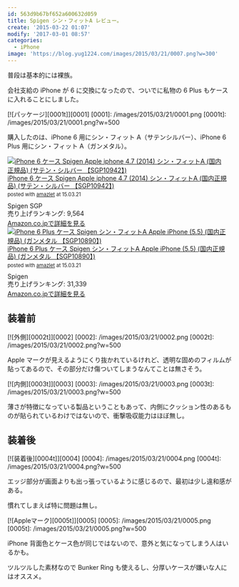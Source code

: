 ```yaml
---
id: 563d9b67bf652a600632d059
title: Spigen シン・フィットA レビュー。
create: '2015-03-22 01:07'
modify: '2017-03-01 08:57'
categories:
  - iPhone
image: 'https://blog.yug1224.com/images/2015/03/21/0007.png?w=300'
---
```


普段は基本的には裸族。

会社支給の iPhone が 6 に交換になったので、ついでに私物の 6 Plus もケースに入れることにしました。

[![パッケージ][0001t]][0001]
[0001]: /images/2015/03/21/0001.png
[0001t]: /images/2015/03/21/0001.png?w=500

購入したのは、iPhone 6 用にシン・フィット A（サテンシルバー）、iPhone 6 Plus 用にシン・フィット A（ガンメタル）。

<div class="amazlet-box" style="margin-bottom:0px;"><div class="amazlet-image" style="float:left;margin:0px 12px 1px 0px;"><a href="http://www.amazon.co.jp/exec/obidos/ASIN/B00JH883ZK/yug1224-22/ref=nosim/" name="amazletlink" target="_blank"><img src="http://ecx.images-amazon.com/images/I/31u4GSDkIdL._SL160_.jpg" alt="iPhone 6 ケース Spigen Apple iphone 4.7 (2014) シン・フィットA (国内正規品) (サテン・シルバー 【SGP10942】)" style="border: none;" /></a></div><div class="amazlet-info" style="line-height:120%; margin-bottom: 10px"><div class="amazlet-name" style="margin-bottom:10px;line-height:120%"><a href="http://www.amazon.co.jp/exec/obidos/ASIN/B00JH883ZK/yug1224-22/ref=nosim/" name="amazletlink" target="_blank">iPhone 6 ケース Spigen Apple iphone 4.7 (2014) シン・フィットA (国内正規品) (サテン・シルバー 【SGP10942】)</a><div class="amazlet-powered-date" style="font-size:80%;margin-top:5px;line-height:120%">posted with <a href="http://www.amazlet.com/" title="amazlet" target="_blank">amazlet</a> at 15.03.21</div></div><div class="amazlet-detail">Spigen SGP <br />売り上げランキング: 9,564<br /></div><div class="amazlet-sub-info" style="float: left;"><div class="amazlet-link" style="margin-top: 5px"><a href="http://www.amazon.co.jp/exec/obidos/ASIN/B00JH883ZK/yug1224-22/ref=nosim/" name="amazletlink" target="_blank">Amazon.co.jpで詳細を見る</a></div></div></div><div class="amazlet-footer" style="clear: left"></div></div>

<div class="amazlet-box" style="margin-bottom:0px;"><div class="amazlet-image" style="float:left;margin:0px 12px 1px 0px;"><a href="http://www.amazon.co.jp/exec/obidos/ASIN/B00JH82Y82/yug1224-22/ref=nosim/" name="amazletlink" target="_blank"><img src="http://ecx.images-amazon.com/images/I/51ToBLUoY2L._SL160_.jpg" alt="iPhone 6 Plus ケース Spigen シン・フィットA Apple iPhone (5.5) (国内正規品) (ガンメタル 【SGP10890】)" style="border: none;" /></a></div><div class="amazlet-info" style="line-height:120%; margin-bottom: 10px"><div class="amazlet-name" style="margin-bottom:10px;line-height:120%"><a href="http://www.amazon.co.jp/exec/obidos/ASIN/B00JH82Y82/yug1224-22/ref=nosim/" name="amazletlink" target="_blank">iPhone 6 Plus ケース Spigen シン・フィットA Apple iPhone (5.5) (国内正規品) (ガンメタル 【SGP10890】)</a><div class="amazlet-powered-date" style="font-size:80%;margin-top:5px;line-height:120%">posted with <a href="http://www.amazlet.com/" title="amazlet" target="_blank">amazlet</a> at 15.03.21</div></div><div class="amazlet-detail">Spigen <br />売り上げランキング: 31,339<br /></div><div class="amazlet-sub-info" style="float: left;"><div class="amazlet-link" style="margin-top: 5px"><a href="http://www.amazon.co.jp/exec/obidos/ASIN/B00JH82Y82/yug1224-22/ref=nosim/" name="amazletlink" target="_blank">Amazon.co.jpで詳細を見る</a></div></div></div><div class="amazlet-footer" style="clear: left"></div></div>

<!-- more -->

## 装着前

[![外側][0002t]][0002]
[0002]: /images/2015/03/21/0002.png
[0002t]: /images/2015/03/21/0002.png?w=500

Apple マークが見えるようにくり抜かれているけれど、透明な固めのフィルムが貼ってあるので、その部分だけ傷ついてしまうなんてことは無さそう。

[![内側][0003t]][0003]
[0003]: /images/2015/03/21/0003.png
[0003t]: /images/2015/03/21/0003.png?w=500

薄さが特徴になっている製品ということもあって、内側にクッション性のあるものが貼られているわけではないので、衝撃吸収能力はほぼ無し。

## 装着後

[![装着後][0004t]][0004]
[0004]: /images/2015/03/21/0004.png
[0004t]: /images/2015/03/21/0004.png?w=500

エッジ部分が画面よりも出っ張っているように感じるので、最初は少し違和感がある。

慣れてしまえば特に問題は無し。

[![Appleマーク][0005t]][0005]
[0005]: /images/2015/03/21/0005.png
[0005t]: /images/2015/03/21/0005.png?w=500

iPhone 背面色とケース色が同じではないので、意外と気になってしまう人はいるかも。

ツルツルした素材なので Bunker Ring も使えるし、分厚いケースが嫌いな人にはオススメ。

